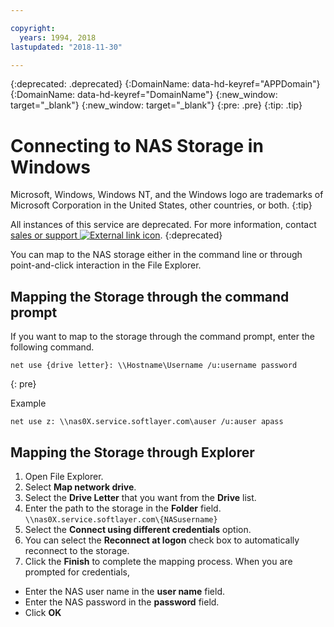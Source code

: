 ```yaml
---

copyright:
  years: 1994, 2018
lastupdated: "2018-11-30"

---
```

{:deprecated: .deprecated}
{:DomainName: data-hd-keyref="APPDomain"}
{:DomainName: data-hd-keyref="DomainName"}
{:new_window: target="_blank"}
{:new_window: target="_blank"}
{:pre: .pre}
{:tip: .tip}

# Connecting to NAS Storage in Windows

Microsoft, Windows, Windows NT, and the Windows logo are trademarks of Microsoft Corporation in the United States, other countries, or both.
{:tip}

All instances of this service are deprecated. For more information, contact [sales or support ![External link icon](../../icons/launch-glyph.svg "External link icon")](https://www.ibm.com/cloud-computing/bluemix/contact-us).
{:deprecated}

You can map to the NAS storage either in the command line or through point-and-click interaction in the File Explorer.

## Mapping the Storage through the command prompt

If you want to map to the storage through the command prompt, enter the following command.
   ```
   net use {drive letter}: \\Hostname\Username /u:username password
   ```
   {: pre}

   Example
   ```
   net use z: \\nas0X.service.softlayer.com\auser /u:auser apass
   ```

## Mapping the Storage through Explorer

1. Open File Explorer.
2. Select **Map network drive**.
3. Select the **Drive Letter** that you want from the **Drive** list.
4. Enter the path to the storage in the **Folder** field. <br/>
   `\\nas0X.service.softlayer.com\{NASusername}`
5. Select the **Connect using different credentials** option.
6. You can select the **Reconnect at logon** check box to automatically reconnect to the storage.
7. Click the **Finish** to complete the mapping process. When you are prompted for credentials,
  * Enter the NAS user name in the **user name** field.
  * Enter the NAS password in the **password** field.
  * Click **OK**
